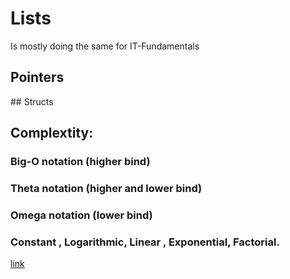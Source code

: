 # Lists

Is mostly doing the same for IT-Fundamentals

## Pointers

## Structs

## Complextity:

### Big-O notation (higher bind)

### Theta notation (higher and lower bind)

### Omega notation (lower bind)

### Constant , Logarithmic, Linear , Exponential, Factorial.

[link](https://en.wikipedia.org/wiki/Time_complexity)
